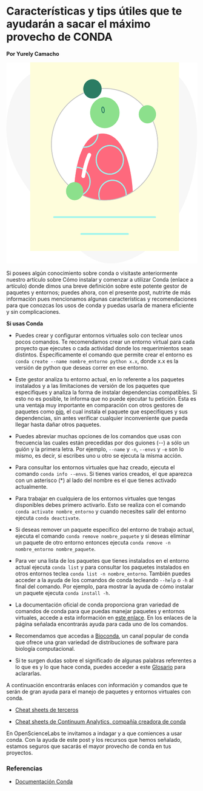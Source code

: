 # Características y tips útiles que te ayudarán a sacar el máximo provecho de CONDA

**Por Yurely Camacho**

<img src="header.svg" alt="header" height="530"/>

Si posees algún conocimiento sobre conda o visitaste anteriormente
nuestro artículo sobre Cómo instalar y comenzar a utilizar Conda (enlace
a artículo) donde dimos una breve definición sobre este potente gestor
de paquetes y entornos; puedes ahora, con el presente post, nutrirte de
más información pues mencionamos algunas características y
recomendaciones para que conozcas los usos de conda y puedas usarla de
manera eficiente y sin complicaciones.

**Si usas Conda**

- Puedes crear y configurar entornos virtuales solo con teclear unos
  pocos comandos. Te recomendamos crear un entorno virtual para cada
  proyecto que ejecutes o cada actividad donde los requerimientos sean
  distintos. Específicamente el comando que permite crear el entorno es
  `conda create --name nombre_entorno python x.x`, donde x.x es la versión
  de python que deseas correr en ese entorno.

- Este gestor analiza tu entorno actual, en lo referente a los paquetes
  instalados y a las limitaciones de versión de los paquetes que
  especifiques y analiza la forma de instalar dependencias compatibles.
  Si esto no es posible, te informa que no puede ejecutar tu petición.
  Esta es una ventaja muy importante en comparación con otros gestores
  de paquetes como [pip](https://pip.pypa.io/en/stable/), el cual
  instala el paquete que especifiques y sus dependencias, sin antes
  verificar cualquier inconveniente que pueda llegar hasta dañar otros
  paquetes.

- Puedes abreviar muchas opciones de los comandos que usas con
  frecuencia las cuales están precedidas por dos guiones (--) a sólo un
  guión y la primera letra. Por ejemplo, `--name` y `-n`, `--envs` y
  `-e` son lo mismo, es decir, si escribes uno u otro se ejecuta la
  misma acción.

- Para consultar los entornos virtuales que haz creado, ejecuta el
  comando `conda info --envs`. Si tienes varios creados, el que aparezca
  con un asterisco (\*) al lado del nombre es el que tienes activado
  actualmente.

- Para trabajar en cualquiera de los entornos virtuales que tengas
  disponibles debes primero activarlo. Esto se realiza con el comando
  `conda activate nombre_entorno` y cuando necesites salir del entorno
  ejecuta `conda deactivate`.

- Si deseas remover un paquete específico del entorno de trabajo actual,
  ejecuta el comando `conda remove nombre_paquete` y si deseas eliminar
  un paquete de otro entorno entonces ejecuta `conda remove -n nombre_entorno nombre_paquete`.

- Para ver una lista de los paquetes que tienes instalados en el entorno
  actual ejecuta `conda list` y para consultar los paquetes instalados
  en otros entornos teclea `conda list -n nombre_entorno`. También
  puedes acceder a la ayuda de los comandos de conda tecleando `--help`
  o `-h` al final del comando. Por ejemplo, para mostrar la ayuda de
  cómo instalar un paquete ejecuta `conda install -h`.

- La documentación oficial de conda proporciona gran variedad de
  comandos de conda para que puedas manejar paquetes y entornos
  virtuales, accede a esta información en [este
  enlace](https://docs.conda.io/projects/conda/en/latest/commands.html).
  En los enlaces de la página señalada encontrarás ayuda para cada uno
  de los comandos.

- Recomendamos que accedas a [Bioconda](https://bioconda.github.io/), un
  canal popular de conda que ofrece una gran variedad de distribuciones
  de software para biología computacional.

- Si te surgen dudas sobre el significado de algunas palabras referentes
  a lo que es y lo que hace conda, puedes acceder a este
  [Glosario](https://docs.conda.io/projects/conda/en/latest/glossary.html#)
  para aclararlas.

A continuación encontrarás enlaces con información y comandos que te
serán de gran ayuda para el manejo de paquetes y entornos virtuales con
conda.

- [Cheat sheets de terceros](https://kapeli.com/cheat_sheets/Conda.docset/Contents/Resources/Documents/index)

- [Cheat sheets de Continuum Analytics, compañía creadora de conda](https://docs.conda.io/projects/conda/en/latest/_downloads/843d9e0198f2a193a3484886fa28163c/conda-cheatsheet.pdf)

En OpenScienceLabs te invitamos a indagar y a que comiences a usar
conda. Con la ayuda de este post y los recursos que hemos señalado,
estamos seguros que sacarás el mayor provecho de conda en tus proyectos.

### Referencias

- [Documentación Conda](https://conda.io/en/latest/)
